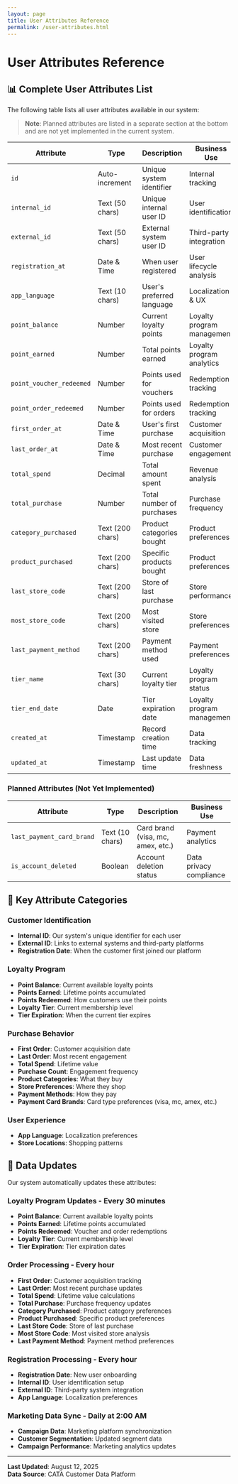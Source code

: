 ```yaml
---
layout: page
title: User Attributes Reference
permalink: /user-attributes.html
---
```


# User Attributes Reference

## 📊 Complete User Attributes List

The following table lists all user attributes available in our system:

> **Note**: Planned attributes are listed in a separate section at the bottom and are not yet implemented in the current system.

| Attribute | Type | Description | Business Use |
|-----------|------|-------------|--------------|
| `id` | Auto-increment | Unique system identifier | Internal tracking |
| `internal_id` | Text (50 chars) | Unique internal user ID | User identification |
| `external_id` | Text (50 chars) | External system user ID | Third-party integration |
| `registration_at` | Date & Time | When user registered | User lifecycle analysis |
| `app_language` | Text (10 chars) | User's preferred language | Localization & UX |
| `point_balance` | Number | Current loyalty points | Loyalty program management |
| `point_earned` | Number | Total points earned | Loyalty program analytics |
| `point_voucher_redeemed` | Number | Points used for vouchers | Redemption tracking |
| `point_order_redeemed` | Number | Points used for orders | Redemption tracking |
| `first_order_at` | Date & Time | User's first purchase | Customer acquisition |
| `last_order_at` | Date & Time | Most recent purchase | Customer engagement |
| `total_spend` | Decimal | Total amount spent | Revenue analysis |
| `total_purchase` | Number | Total number of purchases | Purchase frequency |
| `category_purchased` | Text (200 chars) | Product categories bought | Product preferences |
| `product_purchased` | Text (200 chars) | Specific products bought | Product preferences |
| `last_store_code` | Text (200 chars) | Store of last purchase | Store performance |
| `most_store_code` | Text (200 chars) | Most visited store | Store preferences |
| `last_payment_method` | Text (200 chars) | Payment method used | Payment preferences |
| `tier_name` | Text (30 chars) | Current loyalty tier | Loyalty program status |
| `tier_end_date` | Date | Tier expiration date | Loyalty program management |
| `created_at` | Timestamp | Record creation time | Data tracking |
| `updated_at` | Timestamp | Last update time | Data freshness |

### Planned Attributes (Not Yet Implemented)

| Attribute | Type | Description | Business Use |
|-----------|------|-------------|--------------|
| `last_payment_card_brand` | Text (10 chars) | Card brand (visa, mc, amex, etc.) | Payment analytics |
| `is_account_deleted` | Boolean | Account deletion status | Data privacy compliance |

## 🎯 Key Attribute Categories

### Customer Identification
- **Internal ID**: Our system's unique identifier for each user
- **External ID**: Links to external systems and third-party platforms
- **Registration Date**: When the customer first joined our platform

### Loyalty Program
- **Point Balance**: Current available loyalty points
- **Points Earned**: Lifetime points accumulated
- **Points Redeemed**: How customers use their points
- **Loyalty Tier**: Current membership level
- **Tier Expiration**: When the current tier expires

### Purchase Behavior
- **First Order**: Customer acquisition date
- **Last Order**: Most recent engagement
- **Total Spend**: Lifetime value
- **Purchase Count**: Engagement frequency
- **Product Categories**: What they buy
- **Store Preferences**: Where they shop
- **Payment Methods**: How they pay
- **Payment Card Brands**: Card type preferences (visa, mc, amex, etc.)

### User Experience
- **App Language**: Localization preferences
- **Store Locations**: Shopping patterns

## 🔄 Data Updates

Our system automatically updates these attributes:

### **Loyalty Program Updates** - Every 30 minutes
- **Point Balance**: Current available loyalty points
- **Points Earned**: Lifetime points accumulated  
- **Points Redeemed**: Voucher and order redemptions
- **Loyalty Tier**: Current membership level
- **Tier Expiration**: Tier expiration dates

### **Order Processing** - Every hour
- **First Order**: Customer acquisition tracking
- **Last Order**: Most recent purchase updates
- **Total Spend**: Lifetime value calculations
- **Total Purchase**: Purchase frequency updates
- **Category Purchased**: Product category preferences
- **Product Purchased**: Specific product preferences
- **Last Store Code**: Store of last purchase
- **Most Store Code**: Most visited store analysis
- **Last Payment Method**: Payment method preferences

### **Registration Processing** - Every hour
- **Registration Date**: New user onboarding
- **Internal ID**: User identification setup
- **External ID**: Third-party system integration
- **App Language**: Localization preferences

### **Marketing Data Sync** - Daily at 2:00 AM
- **Campaign Data**: Marketing platform synchronization
- **Customer Segmentation**: Updated segment data
- **Campaign Performance**: Marketing analytics updates

---

**Last Updated**: August 12, 2025  
**Data Source**: CATA Customer Data Platform
